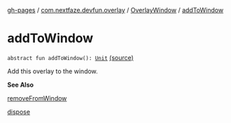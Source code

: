 [gh-pages](../../index.md) / [com.nextfaze.devfun.overlay](../index.md) / [OverlayWindow](index.md) / [addToWindow](./add-to-window.md)

# addToWindow

`abstract fun addToWindow(): `[`Unit`](https://kotlinlang.org/api/latest/jvm/stdlib/kotlin/-unit/index.html) [(source)](https://github.com/NextFaze/dev-fun/tree/master/devfun/src/main/java/com/nextfaze/devfun/overlay/OverlayWindow.kt#L121)

Add this overlay to the window.

**See Also**

[removeFromWindow](remove-from-window.md)

[dispose](dispose.md)

